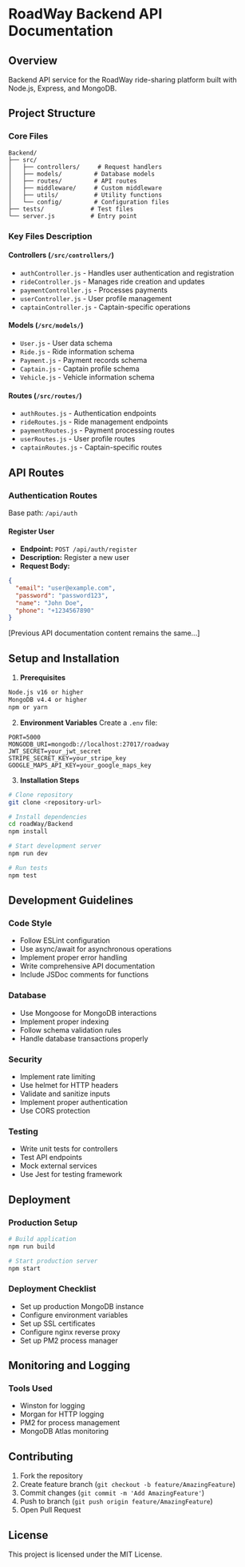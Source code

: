 # RoadWay Backend API Documentation

## Overview
Backend API service for the RoadWay ride-sharing platform built with Node.js, Express, and MongoDB.

## Project Structure

### Core Files
```
Backend/
├── src/
│   ├── controllers/     # Request handlers
│   ├── models/         # Database models
│   ├── routes/         # API routes
│   ├── middleware/     # Custom middleware
│   ├── utils/          # Utility functions
│   └── config/         # Configuration files
├── tests/             # Test files
└── server.js          # Entry point
```

### Key Files Description

#### Controllers (`/src/controllers/`)
- `authController.js` - Handles user authentication and registration
- `rideController.js` - Manages ride creation and updates
- `paymentController.js` - Processes payments
- `userController.js` - User profile management
- `captainController.js` - Captain-specific operations

#### Models (`/src/models/`)
- `User.js` - User data schema
- `Ride.js` - Ride information schema
- `Payment.js` - Payment records schema
- `Captain.js` - Captain profile schema
- `Vehicle.js` - Vehicle information schema

#### Routes (`/src/routes/`)
- `authRoutes.js` - Authentication endpoints
- `rideRoutes.js` - Ride management endpoints
- `paymentRoutes.js` - Payment processing routes
- `userRoutes.js` - User profile routes
- `captainRoutes.js` - Captain-specific routes

## API Routes

### Authentication Routes
Base path: `/api/auth`

#### Register User
- **Endpoint:** `POST /api/auth/register`
- **Description:** Register a new user
- **Request Body:**
```json
{
  "email": "user@example.com",
  "password": "password123",
  "name": "John Doe",
  "phone": "+1234567890"
}
```

[Previous API documentation content remains the same...]

## Setup and Installation

1. **Prerequisites**
```bash
Node.js v16 or higher
MongoDB v4.4 or higher
npm or yarn
```

2. **Environment Variables**
Create a `.env` file:
```env
PORT=5000
MONGODB_URI=mongodb://localhost:27017/roadway
JWT_SECRET=your_jwt_secret
STRIPE_SECRET_KEY=your_stripe_key
GOOGLE_MAPS_API_KEY=your_google_maps_key
```

3. **Installation Steps**
```bash
# Clone repository
git clone <repository-url>

# Install dependencies
cd roadWay/Backend
npm install

# Start development server
npm run dev

# Run tests
npm test
```

## Development Guidelines

### Code Style
- Follow ESLint configuration
- Use async/await for asynchronous operations
- Implement proper error handling
- Write comprehensive API documentation
- Include JSDoc comments for functions

### Database
- Use Mongoose for MongoDB interactions
- Implement proper indexing
- Follow schema validation rules
- Handle database transactions properly

### Security
- Implement rate limiting
- Use helmet for HTTP headers
- Validate and sanitize inputs
- Implement proper authentication
- Use CORS protection

### Testing
- Write unit tests for controllers
- Test API endpoints
- Mock external services
- Use Jest for testing framework

## Deployment

### Production Setup
```bash
# Build application
npm run build

# Start production server
npm start
```

### Deployment Checklist
- Set up production MongoDB instance
- Configure environment variables
- Set up SSL certificates
- Configure nginx reverse proxy
- Set up PM2 process manager

## Monitoring and Logging

### Tools Used
- Winston for logging
- Morgan for HTTP logging
- PM2 for process management
- MongoDB Atlas monitoring

## Contributing

1. Fork the repository
2. Create feature branch (`git checkout -b feature/AmazingFeature`)
3. Commit changes (`git commit -m 'Add AmazingFeature'`)
4. Push to branch (`git push origin feature/AmazingFeature`)
5. Open Pull Request

## License

This project is licensed under the MIT License.